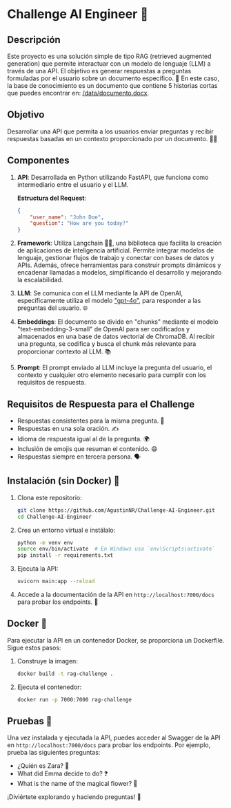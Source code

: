 
# Challenge AI Engineer 🌟

## Descripción

Este proyecto es una solución simple de tipo RAG (retrieved augmented generation) que permite interactuar con un modelo de lenguaje (LLM) a través de una API. El objetivo es generar respuestas a preguntas formuladas por el usuario sobre un documento específico. 📄 En este caso, la base de conocimiento es un documento que contiene 5 historias cortas que puedes encontrar en: [/data/documento.docx](./data/).

## Objetivo

Desarrollar una API que permita a los usuarios enviar preguntas y recibir respuestas basadas en un contexto proporcionado por un documento. 🤖✨

## Componentes

1. **API**: Desarrollada en Python utilizando FastAPI, que funciona como intermediario entre el usuario y el LLM.
   
   **Estructura del Request**:
   ```json
   {
       "user_name": "John Doe",
       "question": "How are you today?"
   }
   ```

3. **Framework**: Utiliza Langchain 🦜🔗, una biblioteca que facilita la creación de aplicaciones de inteligencia artificial. Permite integrar modelos de lenguaje, gestionar flujos de trabajo y conectar con bases de datos y APIs. Además, ofrece herramientas para construir prompts dinámicos y encadenar llamadas a modelos, simplificando el desarrollo y mejorando la escalabilidad.

3. **LLM**: Se comunica con el LLM mediante la API de OpenAI, específicamente utiliza el modelo ["gpt-4o"](https://platform.openai.com/docs/models/gpt-4o), para responder a las preguntas del usuario. 🌐

4. **Embeddings**: El documento se divide en "chunks" mediante el modelo "text-embedding-3-small" de OpenAI para ser codificados y almacenados en una base de datos vectorial de ChromaDB. Al recibir una pregunta, se codifica y busca el chunk más relevante para proporcionar contexto al LLM. 📚

5. **Prompt**: El prompt enviado al LLM incluye la pregunta del usuario, el contexto y cualquier otro elemento necesario para cumplir con los requisitos de respuesta.

## Requisitos de Respuesta para el Challenge

- Respuestas consistentes para la misma pregunta. 🔄
- Respuestas en una sola oración. ✍️
- Idioma de respuesta igual al de la pregunta. 🌍
- Inclusión de emojis que resuman el contenido. 😄
- Respuestas siempre en tercera persona. 🗣️

## Instalación (sin Docker) 🚀

1. Clona este repositorio:
   ```bash
   git clone https://github.com/AgustinNR/Challenge-AI-Engineer.git
   cd Challenge-AI-Engineer
   ```

2. Crea un entorno virtual e instálalo:
   ```bash
   python -m venv env
   source env/bin/activate  # En Windows usa `env\Scripts\activate`
   pip install -r requirements.txt
   ```

3. Ejecuta la API:
   ```bash
   uvicorn main:app --reload
   ```

4. Accede a la documentación de la API en `http://localhost:7000/docs` para probar los endpoints. 📖

## Docker 🐳

Para ejecutar la API en un contenedor Docker, se proporciona un Dockerfile. Sigue estos pasos:

1. Construye la imagen:
   ```bash
   docker build -t rag-challenge .
   ```

2. Ejecuta el contenedor:
   ```bash
   docker run -p 7000:7000 rag-challenge
   ```


## Pruebas 🧪

Una vez instalada y ejecutada la API, puedes acceder al Swagger de la API en `http://localhost:7000/docs` para probar los endpoints. Por ejemplo, prueba las siguientes preguntas:
- ¿Quién es Zara? 🤔
- What did Emma decide to do? ❓
- What is the name of the magical flower? 🌸

¡Diviértete explorando y haciendo preguntas! 🎉
